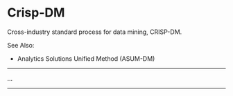 # Crisp-DM

Cross-industry standard process for data mining, CRISP-DM.

See Also:

  - Analytics Solutions Unified Method (ASUM-DM)

---

...

---
